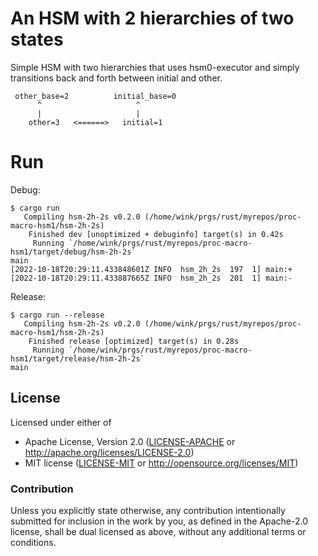 # An HSM with 2 hierarchies of two states

Simple HSM with two hierarchies that uses hsm0-executor
and simply transitions back and forth between initial and other.

```
 other_base=2          initial_base=0
      ^                     ^
      |                     |
    other=3   <======>   initial=1
```

# Run

Debug:
```
$ cargo run
   Compiling hsm-2h-2s v0.2.0 (/home/wink/prgs/rust/myrepos/proc-macro-hsm1/hsm-2h-2s)
    Finished dev [unoptimized + debuginfo] target(s) in 0.42s
     Running `/home/wink/prgs/rust/myrepos/proc-macro-hsm1/target/debug/hsm-2h-2s`
main
[2022-10-18T20:29:11.433848601Z INFO  hsm_2h_2s  197  1] main:+
[2022-10-18T20:29:11.433887665Z INFO  hsm_2h_2s  201  1] main:-
```

Release:
```
$ cargo run --release
   Compiling hsm-2h-2s v0.2.0 (/home/wink/prgs/rust/myrepos/proc-macro-hsm1/hsm-2h-2s)
    Finished release [optimized] target(s) in 0.28s
     Running `/home/wink/prgs/rust/myrepos/proc-macro-hsm1/target/release/hsm-2h-2s`
main
```


## License

Licensed under either of

- Apache License, Version 2.0 ([LICENSE-APACHE](LICENSE-APACHE) or http://apache.org/licenses/LICENSE-2.0)
- MIT license ([LICENSE-MIT](LICENSE-MIT) or http://opensource.org/licenses/MIT)

### Contribution

Unless you explicitly state otherwise, any contribution intentionally submitted
for inclusion in the work by you, as defined in the Apache-2.0 license, shall
be dual licensed as above, without any additional terms or conditions.

